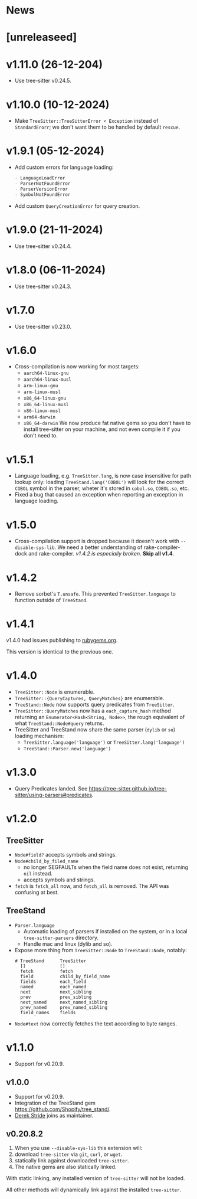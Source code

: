 # News

# [unreleaseed]

# v1.11.0 (26-12-204)

- Use tree-sitter v0.24.5.

# v1.10.0 (10-12-2024)

- Make `TreeSitter::TreeSitterError < Exception` instead of `StandardErorr`;
  we don't want them to be handled by default `rescue`.

# v1.9.1 (05-12-2024)

- Add custom errors for language loading:
  ```md
  - LanguageLoadError
  - ParserNotFoundError
  - ParserVersionError
  - SymbolNotFoundError
  ```
- Add custom `QueryCreationError` for query creation.

# v1.9.0 (21-11-2024)

- Use tree-sitter v0.24.4.

# v1.8.0 (06-11-2024)

- Use tree-sitter v0.24.3.

# v1.7.0

- Use tree-sitter v0.23.0.

# v1.6.0

- Cross-compilation is now working for most targets:
  + `aarch64-linux-gnu`
  + `aarch64-linux-musl`
  + `arm-linux-gnu`
  + `arm-linux-musl`
  + `x86_64-linux-gnu`
  + `x86_64-linux-musl`
  + `x86-linux-musl`
  + `arm64-darwin`
  + `x86_64-darwin`
  We now produce fat native gems so you don't have to install tree-sitter on your machine,
  and not even compile it if you don't need to.

# v1.5.1

- Language loading, e.g. `TreeSitter.lang`, is now case insensitive for path lookup only:
  loading `TreeStand.lang('COBOL')` will look for the correct `COBOL` symbol in the parser,
  wheter it's stored in `cobol.so`, `COBOL.so`, etc.
- Fixed a bug that caused an exception when reporting an exception in language loading.

# v1.5.0

- Cross-compilation support is dropped because it doesn't work with `--disable-sys-lib`.
  We need a better understanding of rake-compiler-dock and rake-compiler.
  _v1.4.2 is especially broken_.
  **Skip all v1.4**.

# v1.4.2

- Remove sorbet's `T.unsafe`. This prevented `TreeSitter.language` to function outside of `TreeStand`.
# v1.4.1

v1.4.0 had issues publishing to [rubygems.org](https://rubygems.org/gems/ruby_tree_sitter).

This version is identical to the previous one.

# v1.4.0

- `TreeSitter::Node` is enumerable.
- `TreeSitter::{QueryCaptures, QueryMatches}` are enumerable.
- `TreeStand::Node` now supports query predicates from `TreeSitter`.
- `TreeSitter::QueryMatches` now has a `each_capture_hash` method returning an `Enumerator<Hash<String, Node>>`,
  the rough equivalent of what `TreeStand::Node#query` returns.
- TreeSitter and TreeStand now share the same parser (`dylib` or `so`) loading mechanism:
  - `TreeSitter.language('language')` or `TreeSitter.lang('language')`
  - `TreeStand::Parser.new('language')`

# v1.3.0

- Query Predicates landed. See https://tree-sitter.github.io/tree-sitter/using-parsers#predicates.

# v1.2.0

## TreeSitter

- `Node#field?` accepts symbols and strings.
- `Node#child_by_filed_name`
  - no longer SEGFAULTs when the field name does not exist, returning `nil` instead.
  - accepts symbols and strings.
- `fetch` is `fetch_all` now, and `fetch_all` is removed. The API was confusing at best.

## TreeStand

- `Parser.language`
  - Automatic loading of parsers if installed on the system, or in a local `tree-sitter-parsers` directory.
  - Handle mac and linux (dylib and so).
- Expose more thing from `TreeSitter::Node` to `TreeStand::Node`, notably:
  ```
  # TreeStand      TreeSitter
    []             []
    fetch          fetch
    field          child_by_field_name
    fields         each_field
    named          each_named
    next           next_sibling
    prev           prev_sibling
    next_named     next_named_sibling
    prev_named     prev_named_sibling
    field_names    fields
  ```
- `Node#text` now correctly fetches the text according to byte ranges.

# v1.1.0

- Support for v0.20.9.

## v1.0.0

- Support for v0.20.9.
- Integration of the TreeStand gem https://github.com/Shopify/tree_stand/.
- [Derek Stride](https://github.com/DerekStride/) joins as maintainer.

## v0.20.8.2

1. When you use `--disable-sys-lib` this extension will:
  1. download `tree-sitter` via `git`, `curl`, or `wget`.
  1. statically link against downloaded `tree-sitter`.
1. The native gems are also statically linked.

With static linking, any installed version of `tree-sitter` will not be loaded.

All other methods will dynamically link against the installed `tree-sitter`.
